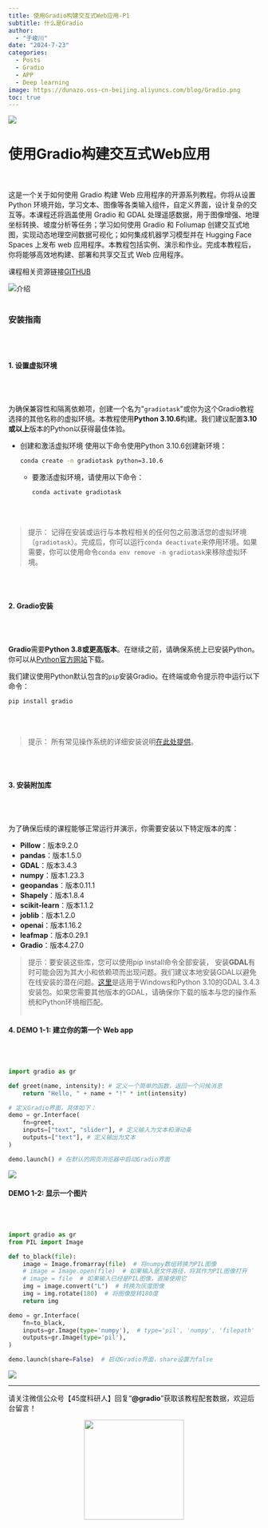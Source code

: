 ```yaml
---
title: 使用Gradio构建交互式Web应用-P1
subtitle: 什么是Gradio
author: 
  - "于峻川"
date: "2024-7-23"
categories:
  - Posts
  - Gradio
  - APP
  - Deep learning
image: https://dunazo.oss-cn-beijing.aliyuncs.com/blog/Gradio.png
toc: true
---
```

![](https://dunazo.oss-cn-beijing.aliyuncs.com/blog/Gradio.png)

# 使用Gradio构建交互式Web应用

<br><br>
这是一个关于如何使用 Gradio 构建 Web 应用程序的开源系列教程。你将从设置 Python 环境开始，学习文本、图像等各类输入组件，自定义界面，设计复杂的交互等。本课程还将涵盖使用 Gradio 和 GDAL 处理遥感数据，用于图像增强、地理坐标转换、坡度分析等任务；学习如何使用 Gradio 和 Foliumap 创建交互式地图，实现动态地理空间数据可视化；如何集成机器学习模型并在 Hugging Face Spaces 上发布 web 应用程序。本教程包括实例、演示和作业。完成本教程后，你将能够高效地构建、部署和共享交互式 Web 应用程序。

课程相关资源链接[GITHUB](https://github.com/JunchuanYu/Building_Interactive_Web_APP_with_Gradio)

![介绍](https://dunazo.oss-cn-beijing.aliyuncs.com/blog/intro.gif)
<br><br>

### 安装指南
<br><br>

#### 1. 设置虚拟环境
<br><br>

为确保兼容性和隔离依赖项，创建一个名为"`gradiotask`"或你为这个Gradio教程选择的其他名称的虚拟环境。本教程使用**Python 3.10.6**构建。我们建议配置**3.10或以上**版本的Python以获得最佳体验。

- 创建和激活虚拟环境
  使用以下命令使用Python 3.10.6创建新环境：
   ```bash
   conda create -n gradiotask python=3.10.6
   ```         
  - 要激活虚拟环境，请使用以下命令：
    ```bash
    conda activate gradiotask
    ```
<br><br>    
> 提示：
 > 记得在安装或运行与本教程相关的任何包之前激活您的虚拟环境（`gradiotask`）。完成后，你可以运行`conda deactivate`来停用环境。如果需要，你可以使用命令`conda env remove -n gradiotask`来移除虚拟环境。

<br><br>

#### 2. Gradio安装 
<br><br>

**Gradio**需要**Python 3.8或更高版本**。在继续之前，请确保系统上已安装Python。你可以从[Python官方网站](https://www.python.org/downloads/)下载。

我们建议使用Python默认包含的`pip`安装Gradio。在终端或命令提示符中运行以下命令：

```bash
pip install gradio
```
<br><br>


> 提示： 
 > 所有常见操作系统的详细安装说明<a href="https://www.gradio.app/main/guides/installing-gradio-in-a-virtual-environment">在此处提供</a>。

 <br><br>

#### 3. 安装附加库

<br><br>

为了确保后续的课程能够正常运行并演示，你需要安装以下特定版本的库：

- **Pillow**：版本9.2.0
- **pandas**：版本1.5.0
- **GDAL**：版本3.4.3
- **numpy**：版本1.23.3
- **geopandas**：版本0.11.1
- **Shapely**：版本1.8.4
- **scikit-learn**：版本1.1.2
- **joblib**：版本1.2.0
- **openai**：版本1.16.2
- **leafmap**：版本0.29.1
- **Gradio**：版本4.27.0

> 提示：要安装这些库，您可以使用pip install命令全部安装，
安装**GDAL**有时可能会因为其大小和依赖项而出现问题。我们建议本地安装GDAL以避免在线安装的潜在问题。[这里](https://wheelhouse.openquake.org/v3/windows/py310/GDAL-3.4.3-cp310-cp310-win_amd64.whl)是适用于Windows和Python 3.10的GDAL 3.4.3安装包。如果您需要其他版本的GDAL，请确保你下载的版本与您的操作系统和Python环境相匹配。<br><br>

#### 4. DEMO 1-1: 建立你的第一个 Web app 
<br><br>

```python
import gradio as gr

def greet(name, intensity): # 定义一个简单的函数，返回一个问候消息
    return "Hello, " + name + "!" * int(intensity)

# 定义Gradio界面，具体如下：
demo = gr.Interface(
    fn=greet,
    inputs=["text", "slider"], # 定义输入为文本和滑动条
    outputs=["text"], # 定义输出为文本
) 

demo.launch() # 在默认的网页浏览器中启动Gradio界面

```
![](https://dunazo.oss-cn-beijing.aliyuncs.com/blog/demo1-1.gif)

#### DEMO 1-2: 显示一个图片
<br><br>

```python
import gradio as gr
from PIL import Image

def to_black(file):
    image = Image.fromarray(file)  # 将numpy数组转换为PIL图像
    # image = Image.open(file)  # 如果输入是文件路径，将其作为PIL图像打开
    # image = file  # 如果输入已经是PIL图像，直接使用它
    img = image.convert("L")  # 转换为灰度图像
    img = img.rotate(180)  # 将图像旋转180度
    return img

demo = gr.Interface(
    fn=to_black,
    inputs=gr.Image(type='numpy'),  # type='pil', 'numpy', 'filepath'
    outputs=gr.Image(type='pil'),
)

demo.launch(share=False)  # 启动Gradio界面，share设置为false
```
![](https://dunazo.oss-cn-beijing.aliyuncs.com/blog/demo1-2.gif)


---------------------------
请关注微信公众号【45度科研人】回复“**@gradio**”获取该教程配套数据，欢迎后台留言！

<span style="display: block; text-align: center; margin-left: auto; margin-right: auto;">
    <img src="https://dunazo.oss-cn-beijing.aliyuncs.com/blog/wechat-simple.png" width="200"  alt="">
</span>